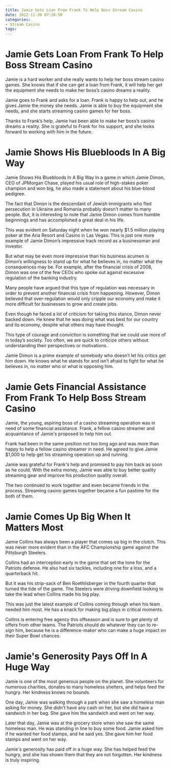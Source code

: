 ```yaml
---
title: Jamie Gets Loan From Frank To Help Boss Stream Casino 
date: 2022-11-30 07:38:50
categories:
- Stream Casino
tags:
---
```



#  Jamie Gets Loan From Frank To Help Boss Stream Casino 

Jamie is a hard worker and she really wants to help her boss stream casino games. She knows that if she can get a loan from Frank, it will help her get the equipment she needs to make her boss’s casino dreams a reality.

 Jamie goes to Frank and asks for a loan. Frank is happy to help out, and he gives Jamie the money she needs. Jamie is able to buy the equipment she needs, and she starts streaming casino games for her boss.

Thanks to Frank’s help, Jamie has been able to make her boss’s casino dreams a reality. She is grateful to Frank for his support, and she looks forward to working with him in the future.

#  Jamie Shows His Bluebloods In A Big Way 

Jamie Shows His Bluebloods In A Big Way
In a game in which Jamie Dimon, CEO of JPMorgan Chase, played his usual role of high-stakes poker champion and won big, he also made a statement about his blue-blood pedigree.

The fact that Dimon is the descendant of Jewish immigrants who fled persecution in Ukraine and Romania probably doesn’t matter to many people. But, it is interesting to note that Jamie Dimon comes from humble beginnings and has accomplished a great deal in his life.

This was evident on Saturday night when he won nearly $1.5 million playing poker at the Aria Resort and Casino in Las Vegas. This is just one more example of Jamie Dimon’s impressive track record as a businessman and investor.

But what may be even more impressive than his business acumen is Dimon’s willingness to stand up for what he believes in, no matter what the consequences may be. For example, after the financial crisis of 2008, Dimon was one of the few CEOs who spoke out against excessive regulation of the banking industry.

Many people have argued that this type of regulation was necessary in order to prevent another financial crisis from happening. However, Dimon believed that over-regulation would only cripple our economy and make it more difficult for businesses to grow and create jobs.

Even though he faced a lot of criticism for taking this stance, Dimon never backed down. He knew that he was doing what was best for our country and its economy, despite what others may have thought.

This type of courage and conviction is something that we could use more of in today’s society. Too often, we are quick to criticize others without understanding their perspectives or motivations.

Jamie Dimon is a prime example of somebody who doesn’t let his critics get him down. He knows what he stands for and isn’t afraid to fight for what he believes in, no matter who or what is opposing him.

#  Jamie Gets Financial Assistance From Frank To Help Boss Stream Casino 

Jamie, the young, aspiring boss of a casino streaming operation was in need of some financial assistance. Frank, a fellow casino streamer and acquaintance of Jamie's proposed to help him out. 

Frank had been in the same position not too long ago and was more than happy to help a fellow casino streamer in need. He agreed to give Jamie $1,000 to help get his streaming operation up and running.

Jamie was grateful for Frank's help and promised to pay him back as soon as he could. With the extra money, Jamie was able to buy better quality streaming gear and improve his production quality overall.

The two continued to work together and even became friends in the process. Streaming casino games together became a fun pastime for the both of them.

#  Jamie Comes Up Big When It Matters Most 

Jamie Collins has always been a player that comes up big in the clutch. This was never more evident than in the AFC Championship game against the Pittsburgh Steelers.

Collins had an interception early in the game that set the tone for the Patriots defense. He also had six tackles, including one for a loss, and a quarterback hit.

But it was his strip-sack of Ben Roethlisberger in the fourth quarter that turned the tide of the game. The Steelers were driving downfield looking to take the lead when Collins made his big play.

This was just the latest example of Collins coming through when his team needed him most. He has a knack for making big plays in critical moments.

Collins is entering free agency this offseason and is sure to get plenty of offers from other teams. The Patriots should do whatever they can to re-sign him, because he is a difference-maker who can make a huge impact on their Super Bowl chances.

#  Jamie's Generosity Pays Off In A Huge Way

Jamie is one of the most generous people on the planet. She volunteers for numerous charities, donates to many homeless shelters, and helps feed the hungry. Her kindness knows no bounds.

One day, Jamie was walking through a park when she saw a homeless man asking for money. She didn't have any cash on her, but she did have a sandwich in her bag. She gave him the sandwich and went on her way.

Later that day, Jamie was at the grocery store when she saw the same homeless man. He was standing in line to buy some food. Jamie asked him if he wanted her food stamps, and he said yes. She gave him her food stamps and went on her way.

Jamie's generosity has paid off in a huge way. She has helped feed the hungry, and she has shown them that they are not forgotten. Her kindness is truly inspiring.